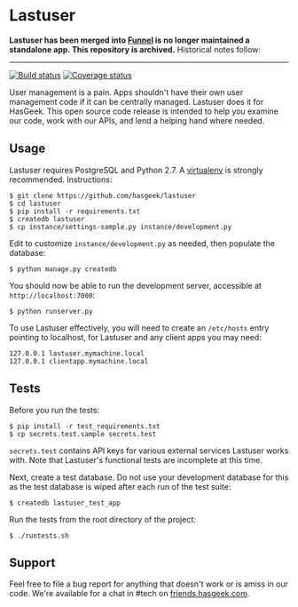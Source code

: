 Lastuser
========

**Lastuser has been merged into [Funnel](https://github.com/hasgeek/funnel) is no longer maintained a standalone app. This repository is archived.** Historical notes follow:

----------------------

[![Build status](https://secure.travis-ci.org/hasgeek/lastuser.svg?branch=master)](https://travis-ci.org/hasgeek/lastuser) [![Coverage status](https://coveralls.io/repos/hasgeek/lastuser/badge.svg)](https://coveralls.io/r/hasgeek/lastuser)

User management is a pain. Apps shouldn't have their own user management code if it can be centrally managed. Lastuser does it for HasGeek. This open source code release is intended to help you examine our code, work with our APIs, and lend a helping hand where needed.

Usage
-----

Lastuser requires PostgreSQL and Python 2.7. A [virtualenv](https://virtualenv.readthedocs.org/) is strongly recommended. Instructions:

    $ git clone https://github.com/hasgeek/lastuser
    $ cd lastuser
    $ pip install -r requirements.txt
    $ createdb lastuser
    $ cp instance/settings-sample.py instance/development.py

Edit to customize `instance/development.py` as needed, then populate the database:

    $ python manage.py createdb

You should now be able to run the development server, accessible at `http://localhost:7000`:

    $ python runserver.py

To use Lastuser effectively, you will need to create an `/etc/hosts` entry pointing to localhost, for Lastuser and any client apps you may need:

    127.0.0.1 lastuser.mymachine.local
    127.0.0.1 clientapp.mymachine.local

Tests
-----

Before you run the tests:

    $ pip install -r test_requirements.txt
    $ cp secrets.test.sample secrets.test

`secrets.test` contains API keys for various external services Lastuser works with. Note that Lastuser's functional tests are incomplete at this time.

Next, create a test database. Do not use your development database for this as the test database is wiped after each run of the test suite:

    $ createdb lastuser_test_app

Run the tests from the root directory of the project:

    $ ./runtests.sh

Support
-------

Feel free to file a bug report for anything that doesn't work or is amiss in our code. We're available for a chat in #tech on [friends.hasgeek.com](http://friendsofhasgeek.slack.com).
